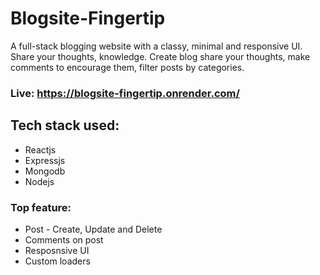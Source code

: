 # Blogsite-Fingertip
A full-stack blogging website with a classy, minimal and responsive UI. Share your thoughts, knowledge. Create blog share your thoughts, make comments to encourage them, filter posts by categories.

### Live: https://blogsite-fingertip.onrender.com/

## Tech stack used: 
 - Reactjs
 - Expressjs
 - Mongodb
 - Nodejs

### Top feature: 
 - Post - Create, Update and Delete
 - Comments on post
 - Resposnsive UI
 - Custom loaders

